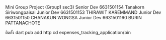 Mini Group Project (Group1 sec3) 
Senior Dev	6631501154 Tanakorn  Siriwongpaisal
Junior Dev	6631501153 THIRAWIT KAREMMAND
Junior Dev	6631501150 CHANAKUN WONGSA
Junior Dev	6631501160 BURIN PATTANACHOTE

ติดตั้ง
dart pub add http
cd expenses_tracking_application/bin

